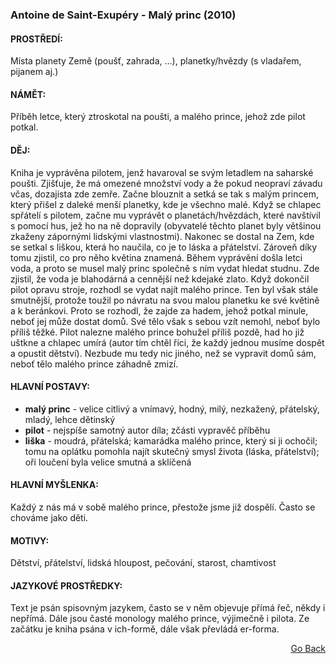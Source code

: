 ### Antoine de Saint-Exupéry - Malý princ (2010)

#### PROSTŘEDÍ:
Místa planety Země (poušť, zahrada, ...), planetky/hvězdy (s vladařem, pijanem aj.)

#### NÁMĚT:
Příběh letce, který ztroskotal na poušti, a malého prince, jehož zde pilot potkal.

#### DĚJ:
Kniha je vyprávěna pilotem, jenž havaroval se svým letadlem na saharské poušti. Zjišťuje, že má omezené množství vody a že pokud neopraví závadu včas, dozajista zde zemře. Začne blouznit a setká se tak s malým princem, který přišel z daleké menší planetky, kde je všechno malé.
Když se chlapec spřátelí s pilotem, začne mu vyprávět o planetách/hvězdách, které navštívil s pomocí hus, jež ho na ně dopravily (obyvatelé těchto planet byly většinou zkaženy zápornými lidskými vlastnostmi). Nakonec se dostal na Zem, kde se setkal s liškou, která ho naučila, co je to láska a přátelství. Zároveň díky tomu zjistil, co pro něho květina znamená.
Během vyprávění došla letci voda, a proto se musel malý princ společně s ním vydat hledat studnu. Zde zjistil, že voda je blahodárná a cennější než kdejaké zlato.
Když dokončil pilot opravu stroje, rozhodl se vydat najít malého prince. Ten byl však stále smutnější, protože toužil po návratu na svou malou planetku ke své květině a k beránkovi. Proto se rozhodl, že zajde za hadem, jehož potkal minule, neboť jej může dostat domů. Své tělo však s sebou vzít nemohl, neboť bylo příliš těžké.
Pilot nalezne malého prince bohužel příliš pozdě, had ho již uštkne a chlapec umírá (autor tím chtěl říci, že každý jednou musíme dospět a opustit dětství). Nezbude mu tedy nic jiného, než se vypravit domů sám, neboť tělo malého prince záhadně zmizí.

#### HLAVNÍ POSTAVY:
 - **malý princ** - velice citlivý a vnímavý, hodný, milý, nezkažený, přátelský, mladý, lehce dětinský
 - **pilot** - nejspíše samotný autor díla; zčásti vypravěč příběhu
 - **liška** - moudrá, přátelská; kamarádka malého prince, který si ji ochočil; tomu na oplátku pomohla najít skutečný smysl života (láska, přátelství); oři loučení byla velice smutná a sklíčená

#### HLAVNÍ MYŠLENKA:
Každý z nás má v sobě malého prince, přestože jsme již dospělí. Často se chováme jako děti.

#### MOTIVY:
Dětství, přátelství, lidská hloupost, pečování, starost, chamtivost

#### JAZYKOVÉ PROSTŘEDKY:
Text je psán spisovným jazykem, často se v něm objevuje přímá řeč, někdy i nepřímá. Dále jsou časté monology malého prince, výjimečně i pilota.
Ze začátku je kniha psána v ich-formě, dále však převládá er-forma.

<p align="right">
  <a href="https://github.com/neostetic/maturita">Go Back</a>
</p>
